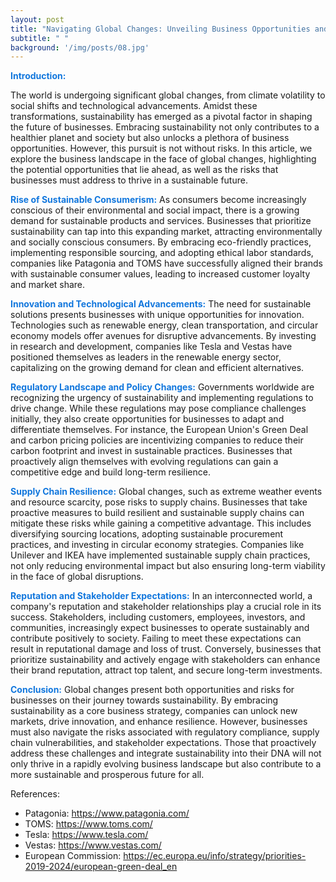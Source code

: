 ```yaml
---
layout: post
title: "Navigating Global Changes: Unveiling Business Opportunities and Risks in Sustainability"
subtitle: " "
background: '/img/posts/08.jpg'
---
```



<span style="color:#1277dd;">**Introduction:**</span>

The world is undergoing significant global changes, from climate volatility to social shifts and technological advancements. Amidst these transformations, sustainability has emerged as a pivotal factor in shaping the future of businesses. Embracing sustainability not only contributes to a healthier planet and society but also unlocks a plethora of business opportunities. However, this pursuit is not without risks. In this article, we explore the business landscape in the face of global changes, highlighting the potential opportunities that lie ahead, as well as the risks that businesses must address to thrive in a sustainable future.

<span style="color:#1277dd;">**Rise of Sustainable Consumerism:**</span>
As consumers become increasingly conscious of their environmental and social impact, there is a growing demand for sustainable products and services. Businesses that prioritize sustainability can tap into this expanding market, attracting environmentally and socially conscious consumers. By embracing eco-friendly practices, implementing responsible sourcing, and adopting ethical labor standards, companies like Patagonia and TOMS have successfully aligned their brands with sustainable consumer values, leading to increased customer loyalty and market share.

<span style="color:#1277dd;">**Innovation and Technological Advancements:**</span>
The need for sustainable solutions presents businesses with unique opportunities for innovation. Technologies such as renewable energy, clean transportation, and circular economy models offer avenues for disruptive advancements. By investing in research and development, companies like Tesla and Vestas have positioned themselves as leaders in the renewable energy sector, capitalizing on the growing demand for clean and efficient alternatives.

<span style="color:#1277dd;">**Regulatory Landscape and Policy Changes:**</span>
Governments worldwide are recognizing the urgency of sustainability and implementing regulations to drive change. While these regulations may pose compliance challenges initially, they also create opportunities for businesses to adapt and differentiate themselves. For instance, the European Union's Green Deal and carbon pricing policies are incentivizing companies to reduce their carbon footprint and invest in sustainable practices. Businesses that proactively align themselves with evolving regulations can gain a competitive edge and build long-term resilience.

<span style="color:#1277dd;">**Supply Chain Resilience:**</span>
Global changes, such as extreme weather events and resource scarcity, pose risks to supply chains. Businesses that take proactive measures to build resilient and sustainable supply chains can mitigate these risks while gaining a competitive advantage. This includes diversifying sourcing locations, adopting sustainable procurement practices, and investing in circular economy strategies. Companies like Unilever and IKEA have implemented sustainable supply chain practices, not only reducing environmental impact but also ensuring long-term viability in the face of global disruptions.

<span style="color:#1277dd;">**Reputation and Stakeholder Expectations:**</span>
In an interconnected world, a company's reputation and stakeholder relationships play a crucial role in its success. Stakeholders, including customers, employees, investors, and communities, increasingly expect businesses to operate sustainably and contribute positively to society. Failing to meet these expectations can result in reputational damage and loss of trust. Conversely, businesses that prioritize sustainability and actively engage with stakeholders can enhance their brand reputation, attract top talent, and secure long-term investments.

<span style="color:#1277dd;">**Conclusion:**</span>
Global changes present both opportunities and risks for businesses on their journey towards sustainability. By embracing sustainability as a core business strategy, companies can unlock new markets, drive innovation, and enhance resilience. However, businesses must also navigate the risks associated with regulatory compliance, supply chain vulnerabilities, and stakeholder expectations. Those that proactively address these challenges and integrate sustainability into their DNA will not only thrive in a rapidly evolving business landscape but also contribute to a more sustainable and prosperous future for all.

References:
- Patagonia: https://www.patagonia.com/
- TOMS: https://www.toms.com/
- Tesla: https://www.tesla.com/
- Vestas: https://www.vestas.com/
- European Commission: https://ec.europa.eu/info/strategy/priorities-2019-2024/european-green-deal_en